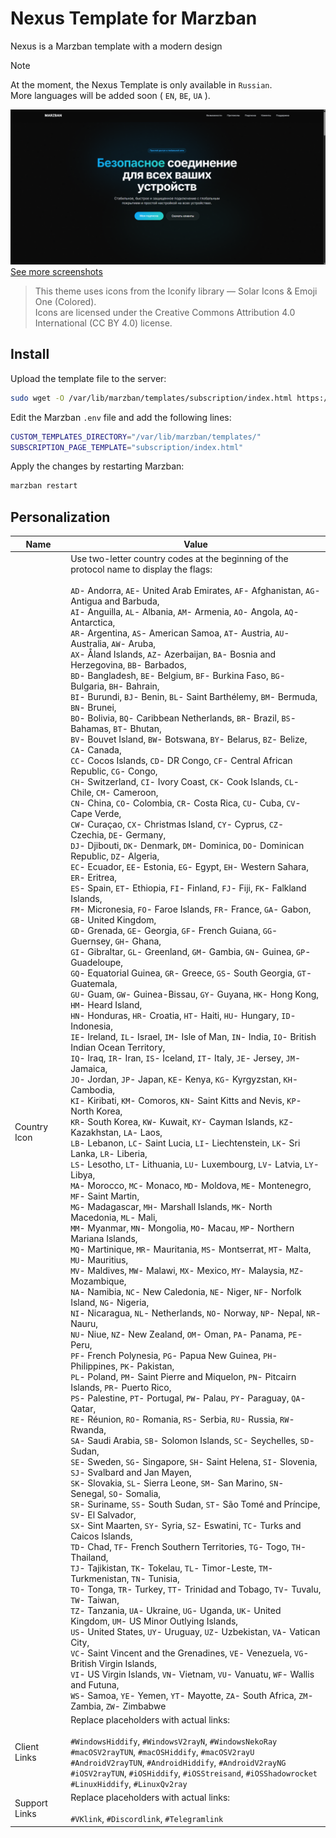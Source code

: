 # Nexus Template for Marzban
Nexus is a Marzban template with a modern design

> [!NOTE]
> At the moment, the Nexus Template is only available in `Russian`. <br>
> More languages will be added soon ( `EN`, `BE`, `UA` ).

![Nexus Template for Marzban](https://github.com/atemmix/Nexus/blob/main/screenshots/1.png)
[See more screenshots](https://github.com/atemmix/Nexus/tree/main/screenshots)

> This theme uses icons from the Iconify library — Solar Icons & Emoji One (Colored).<br>
Icons are licensed under the Creative Commons Attribution 4.0 International (CC BY 4.0) license.

## Install

Upload the template file to the server:
``` bash
sudo wget -O /var/lib/marzban/templates/subscription/index.html https://raw.githubusercontent.com/atemmix/Nexus/main/subscription/index.html
```

Edit the Marzban `.env` file and add the following lines:
``` bash
CUSTOM_TEMPLATES_DIRECTORY="/var/lib/marzban/templates/"
SUBSCRIPTION_PAGE_TEMPLATE="subscription/index.html"
```

Apply the changes by restarting Marzban:
``` bash
marzban restart
```

## Personalization

| Name                      | Value                                                                           |
|---------------------------|---------------------------------------------------------------------------------|
| Country Icon              | Use two-letter country codes at the beginning of the protocol name to display the flags: <br><br> `AD`- Andorra, `AE`- United Arab Emirates, `AF`- Afghanistan, `AG`- Antigua and Barbuda,<br>`AI`- Anguilla, `AL`- Albania, `AM`- Armenia, `AO`- Angola, `AQ`- Antarctica,<br>`AR`- Argentina, `AS`- American Samoa, `AT`- Austria, `AU`- Australia, `AW`- Aruba,<br>`AX`- Åland Islands, `AZ`- Azerbaijan, `BA`- Bosnia and Herzegovina, `BB`- Barbados,<br>`BD`- Bangladesh, `BE`- Belgium, `BF`- Burkina Faso, `BG`- Bulgaria, `BH`- Bahrain,<br>`BI`- Burundi, `BJ`- Benin, `BL`- Saint Barthélemy, `BM`- Bermuda, `BN`- Brunei,<br>`BO`- Bolivia, `BQ`- Caribbean Netherlands, `BR`- Brazil, `BS`- Bahamas, `BT`- Bhutan,<br>`BV`- Bouvet Island, `BW`- Botswana, `BY`- Belarus, `BZ`- Belize, `CA`- Canada,<br>`CC`- Cocos Islands, `CD`- DR Congo, `CF`- Central African Republic, `CG`- Congo,<br>`CH`- Switzerland, `CI`- Ivory Coast, `CK`- Cook Islands, `CL`- Chile, `CM`- Cameroon,<br>`CN`- China, `CO`- Colombia, `CR`- Costa Rica, `CU`- Cuba, `CV`- Cape Verde,<br>`CW`- Curaçao, `CX`- Christmas Island, `CY`- Cyprus, `CZ`- Czechia, `DE`- Germany,<br>`DJ`- Djibouti, `DK`- Denmark, `DM`- Dominica, `DO`- Dominican Republic, `DZ`- Algeria,<br>`EC`- Ecuador, `EE`- Estonia, `EG`- Egypt, `EH`- Western Sahara, `ER`- Eritrea,<br>`ES`- Spain, `ET`- Ethiopia, `FI`- Finland, `FJ`- Fiji, `FK`- Falkland Islands,<br>`FM`- Micronesia, `FO`- Faroe Islands, `FR`- France, `GA`- Gabon, `GB`- United Kingdom,<br>`GD`- Grenada, `GE`- Georgia, `GF`- French Guiana, `GG`- Guernsey, `GH`- Ghana,<br>`GI`- Gibraltar, `GL`- Greenland, `GM`- Gambia, `GN`- Guinea, `GP`- Guadeloupe,<br>`GQ`- Equatorial Guinea, `GR`- Greece, `GS`- South Georgia, `GT`- Guatemala,<br>`GU`- Guam, `GW`- Guinea-Bissau, `GY`- Guyana, `HK`- Hong Kong, `HM`- Heard Island,<br>`HN`- Honduras, `HR`- Croatia, `HT`- Haiti, `HU`- Hungary, `ID`- Indonesia,<br>`IE`- Ireland, `IL`- Israel, `IM`- Isle of Man, `IN`- India, `IO`- British Indian Ocean Territory,<br>`IQ`- Iraq, `IR`- Iran, `IS`- Iceland, `IT`- Italy, `JE`- Jersey, `JM`- Jamaica,<br>`JO`- Jordan, `JP`- Japan, `KE`- Kenya, `KG`- Kyrgyzstan, `KH`- Cambodia,<br>`KI`- Kiribati, `KM`- Comoros, `KN`- Saint Kitts and Nevis, `KP`- North Korea,<br>`KR`- South Korea, `KW`- Kuwait, `KY`- Cayman Islands, `KZ`- Kazakhstan, `LA`- Laos,<br>`LB`- Lebanon, `LC`- Saint Lucia, `LI`- Liechtenstein, `LK`- Sri Lanka, `LR`- Liberia,<br>`LS`- Lesotho, `LT`- Lithuania, `LU`- Luxembourg, `LV`- Latvia, `LY`- Libya,<br>`MA`- Morocco, `MC`- Monaco, `MD`- Moldova, `ME`- Montenegro, `MF`- Saint Martin,<br>`MG`- Madagascar, `MH`- Marshall Islands, `MK`- North Macedonia, `ML`- Mali,<br>`MM`- Myanmar, `MN`- Mongolia, `MO`- Macau, `MP`- Northern Mariana Islands,<br>`MQ`- Martinique, `MR`- Mauritania, `MS`- Montserrat, `MT`- Malta, `MU`- Mauritius,<br>`MV`- Maldives, `MW`- Malawi, `MX`- Mexico, `MY`- Malaysia, `MZ`- Mozambique,<br>`NA`- Namibia, `NC`- New Caledonia, `NE`- Niger, `NF`- Norfolk Island, `NG`- Nigeria,<br>`NI`- Nicaragua, `NL`- Netherlands, `NO`- Norway, `NP`- Nepal, `NR`- Nauru,<br>`NU`- Niue, `NZ`- New Zealand, `OM`- Oman, `PA`- Panama, `PE`- Peru,<br>`PF`- French Polynesia, `PG`- Papua New Guinea, `PH`- Philippines, `PK`- Pakistan,<br>`PL`- Poland, `PM`- Saint Pierre and Miquelon, `PN`- Pitcairn Islands, `PR`- Puerto Rico,<br>`PS`- Palestine, `PT`- Portugal, `PW`- Palau, `PY`- Paraguay, `QA`- Qatar,<br>`RE`- Réunion, `RO`- Romania, `RS`- Serbia, `RU`- Russia, `RW`- Rwanda,<br>`SA`- Saudi Arabia, `SB`- Solomon Islands, `SC`- Seychelles, `SD`- Sudan,<br>`SE`- Sweden, `SG`- Singapore, `SH`- Saint Helena, `SI`- Slovenia, `SJ`- Svalbard and Jan Mayen,<br>`SK`- Slovakia, `SL`- Sierra Leone, `SM`- San Marino, `SN`- Senegal, `SO`- Somalia,<br>`SR`- Suriname, `SS`- South Sudan, `ST`- São Tomé and Príncipe, `SV`- El Salvador,<br>`SX`- Sint Maarten, `SY`- Syria, `SZ`- Eswatini, `TC`- Turks and Caicos Islands,<br>`TD`- Chad, `TF`- French Southern Territories, `TG`- Togo, `TH`- Thailand,<br>`TJ`- Tajikistan, `TK`- Tokelau, `TL`- Timor-Leste, `TM`- Turkmenistan, `TN`- Tunisia,<br>`TO`- Tonga, `TR`- Turkey, `TT`- Trinidad and Tobago, `TV`- Tuvalu, `TW`- Taiwan,<br>`TZ`- Tanzania, `UA`- Ukraine, `UG`- Uganda, `UK`- United Kingdom, `UM`- US Minor Outlying Islands,<br>`US`- United States, `UY`- Uruguay, `UZ`- Uzbekistan, `VA`- Vatican City,<br>`VC`- Saint Vincent and the Grenadines, `VE`- Venezuela, `VG`- British Virgin Islands,<br>`VI`- US Virgin Islands, `VN`- Vietnam, `VU`- Vanuatu, `WF`- Wallis and Futuna,<br>`WS`- Samoa, `YE`- Yemen, `YT`- Mayotte, `ZA`- South Africa, `ZM`- Zambia, `ZW`- Zimbabwe |
| Client Links             | Replace placeholders with actual links: <br><br> `#WindowsHiddify`, `#WindowsV2rayN`, `#WindowsNekoRay`<br>`#macOSV2rayTUN`, `#macOSHiddify`, `#macOSV2rayU`<br>`#AndroidV2rayTUN`, `#AndroidHiddify`, `#AndroidV2rayNG`<br>`#iOSV2rayTUN`, `#iOSHiddify`, `#iOSStreisand`, `#iOSShadowrocket`<br>`#LinuxHiddify`, `#LinuxQv2ray` |
| Support Links             | Replace placeholders with actual links: <br><br> `#VKlink`, `#Discordlink`, `#Telegramlink` |
